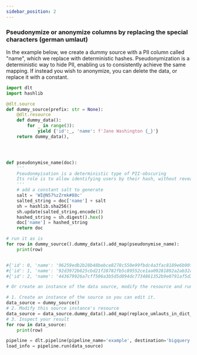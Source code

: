 ```yaml
---
sidebar_position: 2
---
```


### Pseudonymize or anonymize columns by replacing the special characters (german umlaut)

In the example below, we create a dummy source with a PII column called "name", which we replace with deterministic hashes.
Pseudonymization is a deterministic way to hide PII, enabling us to consistently achieve the same mapping. If instead you wish to anonymize, you can delete the data, or replace it with a constant.

```python
import dlt
import hashlib

@dlt.source
def dummy_source(prefix: str = None):
    @dlt.resource
    def dummy_data():
        for _ in range(3):
            yield {'id':_, 'name': f'Jane Washington {_}'}
    return dummy_data(),




def pseudonymise_name(doc):
    '''
    Pseudonmyisation is a deterministic type of PII-obscuring
    Its role is to allow identifying users by their hash, without revealing the underlying info.
    '''
    # add a constant salt to generate
    salt = 'WI@N57%zZrmk#88c'
    salted_string = doc['name'] + salt
    sh = hashlib.sha256()
    sh.update(salted_string.encode())
    hashed_string = sh.digest().hex()
    doc['name'] = hashed_string
    return doc

# run it as is
for row in dummy_source().dummy_data().add_map(pseudonymise_name):
    print(row)


#{'id': 0, 'name': '96259edb2b28b48bebce8278c550e99fbdc4a3fac8189e6b90f183ecff01c442'}
#{'id': 1, 'name': '92d3972b625cbd21f28782fb5c89552ce1aa09281892a2ab32aee8feeb3544a1'}
#{'id': 2, 'name': '443679926a7cff506a3b5d5d094dc7734861352b9e0791af5d39db5a7356d11a'}

# Or create an instance of the data source, modify the resource and run the source.

# 1. Create an instance of the source so you can edit it.
data_source = dummy_source()
# 2. Modify this source instance's resource
data_source = data_source.dummy_data().add_map(replace_umlauts_in_dict_keys)
# 3. Inspect your result
for row in data_source:
    print(row)

pipeline = dlt.pipeline(pipeline_name='example', destination='bigquery', dataset_name='normalized_data')
load_info = pipeline.run(data_source)

```

